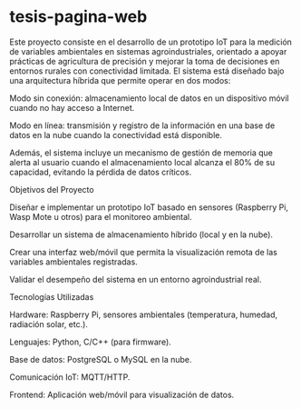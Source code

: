 # tesis-pagina-web
Este proyecto consiste en el desarrollo de un prototipo IoT para la medición de variables ambientales en sistemas agroindustriales, orientado a apoyar prácticas de agricultura de precisión y mejorar la toma de decisiones en entornos rurales con conectividad limitada.
El sistema está diseñado bajo una arquitectura híbrida que permite operar en dos modos:

Modo sin conexión: almacenamiento local de datos en un dispositivo móvil cuando no hay acceso a Internet.

Modo en línea: transmisión y registro de la información en una base de datos en la nube cuando la conectividad está disponible.

Además, el sistema incluye un mecanismo de gestión de memoria que alerta al usuario cuando el almacenamiento local alcanza el 80% de su capacidad, evitando la pérdida de datos críticos.

Objetivos del Proyecto

Diseñar e implementar un prototipo IoT basado en sensores (Raspberry Pi, Wasp Mote u otros) para el monitoreo ambiental.

Desarrollar un sistema de almacenamiento híbrido (local y en la nube).

Crear una interfaz web/móvil que permita la visualización remota de las variables ambientales registradas.

Validar el desempeño del sistema en un entorno agroindustrial real.

Tecnologías Utilizadas

Hardware: Raspberry Pi, sensores ambientales (temperatura, humedad, radiación solar, etc.).

Lenguajes: Python, C/C++ (para firmware).

Base de datos: PostgreSQL o MySQL en la nube.

Comunicación IoT: MQTT/HTTP.

Frontend: Aplicación web/móvil para visualización de datos.
